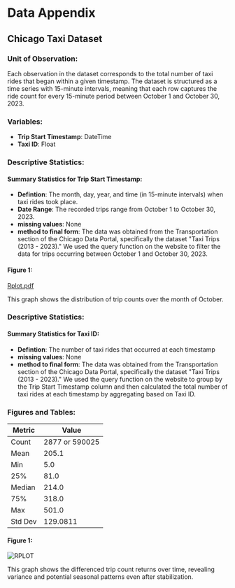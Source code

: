 # Data Appendix

## Chicago Taxi Dataset

### Unit of Observation:
Each observation in the dataset corresponds to the total number of taxi rides that began within a given timestamp. The dataset is structured as a time series with 15-minute intervals, meaning that each row captures the ride count for every 15-minute period between October 1 and October 30, 2023.

### Variables:
- **Trip Start Timestamp**: DateTime
- **Taxi ID**: Float


### Descriptive Statistics:

#### Summary Statistics for Trip Start Timestamp:
- **Defintion**: The month, day, year, and time (in 15-minute intervals) when taxi rides took place.
- **Date Range**: The recorded trips range from October 1 to October 30, 2023.
- **missing values**: None
- **method to final form**: The data was obtained from the Transportation section of the Chicago Data Portal, specifically the dataset "Taxi Trips (2013 - 2023)." We used the query function on the website to filter the data for trips occurring between October 1 and October 30, 2023.


#### Figure 1: 
[Rplot.pdf](https://github.com/user-attachments/files/19370677/Rplot.pdf)

This graph shows the distribution of trip counts over the month of October.


### Descriptive Statistics:


#### Summary Statistics for Taxi ID:
- **Defintion**: The number of taxi rides that occurred at each timestamp
- **missing values**: None
- **method to final form**: The data was obtained from the Transportation section of the Chicago Data Portal, specifically the dataset "Taxi Trips (2013 - 2023)." We used the query function on the website to group by the Trip Start Timestamp column and then calculated the total number of taxi rides at each timestamp by aggregating based on Taxi ID.

### Figures and Tables:

| Metric | Value |
|--------|-------|
| Count  | 2877 or 590025 |
| Mean   | 205.1 |
| Min    | 5.0 |
| 25%    | 81.0 |
| Median | 214.0 |
| 75%    | 318.0 |
| Max    | 501.0 |
| Std Dev| 129.0811 |

#### Figure 1: 
![RPLOT](https://github.com/user-attachments/assets/ffb8129c-052a-4799-9f00-fe78092793fb)

This graph shows the differenced trip count returns over time, revealing variance and potential seasonal patterns even after stabilization.












